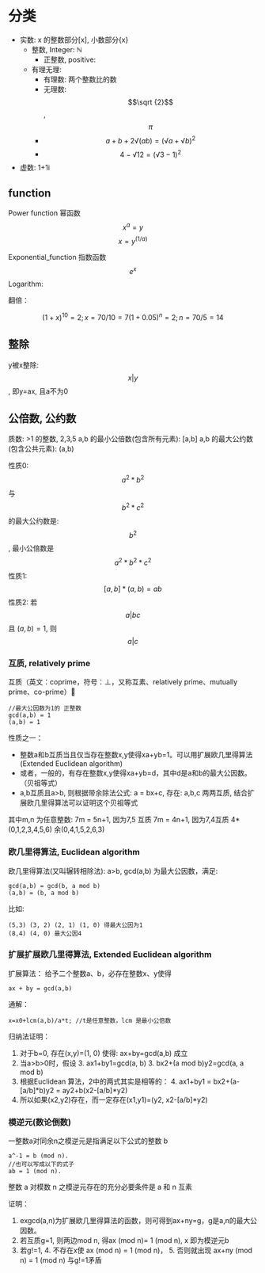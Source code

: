 # 分类

- 实数: x 的整数部分[x], 小数部分{x}
    - 整数, Integer: ℕ
        - 正整数, positive:
    - 有理无理:
        - 有理数: 两个整数比的数
        - 无理数: $$\sqrt {2}$$,  $$\pi$$
        - $$a+b+2√(ab) = (√a+√b)^2$$
        - $$4-√12 = (√3-1)^2$$
- 虚数: 1+1i

## function
Power function  幂函数 $$x^a=y$$ $$ x=y^(1/a) $$

Exponential_function 指数函数 $$e^x$$
Logarithm:

翻倍：

$$
    (1+x)^10 = 2 ; x=70/10 = 7%
    (1+0.05)^n = 2 ; n=70/5 = 14
$$

## 整除
y被x整除: $$ x|y $$, 即y=ax, 且a不为0


## 公倍数, 公约数
质数: >1 的整数, 2,3,5
a,b 的最小公倍数(包含所有元素): [a,b]
a,b 的最大公约数(包含公共元素): (a,b)

性质0:  $$ a^2*b^2 $$ 与 $$ b^2*c^2 $$ 的最大公约数是: $$ b^2 $$, 最小公倍数是 $$ a^2*b^2*c^2 $$
性质1:  $$ [a,b] * (a,b) = ab $$
性质2:  若 $$ a|bc $$ 且 $(a,b)=1$, 则 $$a|c$$

### 互质, relatively prime
互质（英文：coprime，符号：⊥，又称互素、relatively prime、mutually prime、co-prime）

    //最大公因数为1的 正整数
    gcd(a,b) = 1
    (a,b) = 1

性质之一：
- 整数a和b互质当且仅当存在整数x,y使得xa+yb=1。可以用扩展欧几里得算法(Extended Euclidean algorithm)
- 或者，一般的，有存在整数x,y使得xa+yb=d，其中d是a和b的最大公因数。（贝祖等式）
- a,b互质且a>b, 则根据带余除法公式: a = bx+c, 存在: a,b,c 两两互质, 结合扩展欧几里得算法可以证明这个贝祖等式

其中m,n 为任意整数:
    7m = 5n+1,  因为7,5 互质
    7m = 4n+1, 因为7,4互质
        4*(0,1,2,3,4,5,6)
        余(0,4,1,5,2,6,3)

### 欧几里得算法, Euclidean algorithm
欧几里得算法(又叫辗转相除法): a>b, gcd(a,b) 为最大公因数，满足:

    gcd(a,b) = gcd(b, a mod b)
    (a,b) = (b, a mod b)

比如:

    (5,3) (3, 2) (2, 1) (1, 0) 得最大公因为1
    (8,4) (4, 0) 最大公因4

### 扩展扩展欧几里得算法, Extended Euclidean algorithm
扩展算法： 给予二个整数a、b，必存在整数x、y使得

    ax + by = gcd(a,b)

通解：

    x=x0+lcm(a,b)/a*t; //t是任意整数，lcm 是最小公倍数

归纳法证明：
1. 对于b=0, 存在(x,y)=(1, 0) 使得: ax+by=gcd(a,b) 成立
2. 当a>b>0时，假设
    3. ax1+by1=gcd(a, b)
    3. bx2+(a mod b)y2=gcd(a, a mod b)
3. 根据Euclidean 算法，2中的两式其实是相等的：
    4. ax1+by1 = bx2+(a-[a/b]*b)y2 = ay2+b(x2-[a/b]*y2)
4. 所以如果(x2,y2)存在，而一定存在(x1,y1)=(y2, x2-[a/b]*y2)

### 模逆元(数论倒数)
一整数a对同余n之模逆元是指满足以下公式的整数 b

    a^-1 = b (mod n).
    //也可以写成以下的式子
    ab = 1 (mod n).

整数 a 对模数 n 之模逆元存在的充分必要条件是 a 和 n 互素

证明：
1. exgcd(a,n)为扩展欧几里得算法的函数，则可得到ax+ny=g，g是a,n的最大公因数。
2. 若互质g=1, 则两边mod n, 得ax (mod n)= 1 (mod n), x 即为模逆元b
3. 若g!=1, 
    4. 不存在x使 ax (mod n) = 1 (mod n)，
    5. 否则就出现 ax+ny (mod n) = 1 (mod n) 与g!=1矛盾

